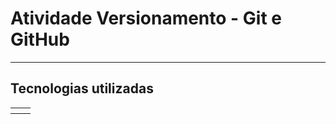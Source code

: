 <h1>Atividade Versionamento - Git e GitHub</h1>
<hr>

<h2>Tecnologias utilizadas</h2>
<table>
    <th><img="https://gizmodo.uol.com.br/wp-content/blogs.dir/8/files/2020/06/github.jpg" width="100px" heigth="100px"></th>
    <th><img="https://hermes.digitalinnovation.one/articles/cover/effe8a64-c52a-4983-aedb-91b5e432027f.png" width="100px" heigth="100px"></th>
</table>